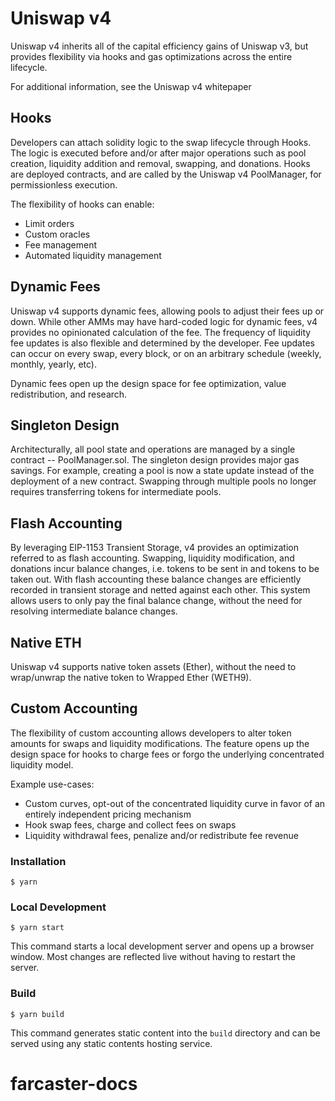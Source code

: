 # Uniswap v4
 
Uniswap v4 inherits all of the capital efficiency gains of Uniswap v3, but provides flexibility via hooks and gas optimizations across the entire lifecycle.

For additional information, see the Uniswap v4 whitepaper

## Hooks
Developers can attach solidity logic to the swap lifecycle through Hooks. The logic is executed before and/or after major operations such as pool creation, liquidity addition and removal, swapping, and donations. Hooks are deployed contracts, and are called by the Uniswap v4 PoolManager, for permissionless execution.

The flexibility of hooks can enable:

- Limit orders
- Custom oracles
- Fee management
- Automated liquidity management

## Dynamic Fees
Uniswap v4 supports dynamic fees, allowing pools to adjust their fees up or down. While other AMMs may have hard-coded logic for dynamic fees, v4 provides no opinionated calculation of the fee. The frequency of liquidity fee updates is also flexible and determined by the developer. Fee updates can occur on every swap, every block, or on an arbitrary schedule (weekly, monthly, yearly, etc).

Dynamic fees open up the design space for fee optimization, value redistribution, and research.

## Singleton Design
Architecturally, all pool state and operations are managed by a single contract -- PoolManager.sol. The singleton design provides major gas savings. For example, creating a pool is now a state update instead of the deployment of a new contract. Swapping through multiple pools no longer requires transferring tokens for intermediate pools.

## Flash Accounting
By leveraging EIP-1153 Transient Storage, v4 provides an optimization referred to as flash accounting. Swapping, liquidity modification, and donations incur balance changes, i.e. tokens to be sent in and tokens to be taken out. With flash accounting these balance changes are efficiently recorded in transient storage and netted against each other. This system allows users to only pay the final balance change, without the need for resolving intermediate balance changes.

## Native ETH
Uniswap v4 supports native token assets (Ether), without the need to wrap/unwrap the native token to Wrapped Ether (WETH9).

## Custom Accounting
The flexibility of custom accounting allows developers to alter token amounts for swaps and liquidity modifications. The feature opens up the design space for hooks to charge fees or forgo the underlying concentrated liquidity model.

Example use-cases:

- Custom curves, opt-out of the concentrated liquidity curve in favor of an entirely independent pricing mechanism
- Hook swap fees, charge and collect fees on swaps
- Liquidity withdrawal fees, penalize and/or redistribute fee revenue



### Installation

```
$ yarn
```

### Local Development

```
$ yarn start
```

This command starts a local development server and opens up a browser window. Most changes are reflected live without having to restart the server.

### Build

```
$ yarn build
```

This command generates static content into the `build` directory and can be served using any static contents hosting service.
# farcaster-docs
